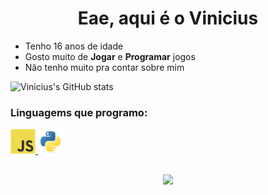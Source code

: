 <h1 align="center">Eae, aqui é o Vinicius</h1>

- Tenho 16 anos de idade
- Gosto muito de **Jogar** e **Programar** jogos
- Não tenho muito pra contar sobre mim

![Vinicius's GitHub stats](https://github-readme-stats.vercel.app/api?username=vinihipolito&theme=prussian&show_icons=true)

<h3 align="left">Linguagems que programo:</h3>
<p align="left"> <a href="https://developer.mozilla.org/en-US/docs/Web/JavaScript" target="_blank" rel="noreferrer"> <img src="https://raw.githubusercontent.com/devicons/devicon/master/icons/javascript/javascript-original.svg" alt="javascript" width="40" height="40"/> </a> <a href="https://www.python.org" target="_blank" rel="noreferrer"> <img src="https://raw.githubusercontent.com/devicons/devicon/master/icons/python/python-original.svg" alt="python" width="40" height="40"/> </a> </p>
  
##

<div align="center">
  <img src="https://images-wixmp-ed30a86b8c4ca887773594c2.wixmp.com/f/0a28c80e-ff6f-49cc-a64a-2104b63277fb/df5ng67-246a4fb9-a11b-47a2-919f-3c06ff141a9c.gif?token=eyJ0eXAiOiJKV1QiLCJhbGciOiJIUzI1NiJ9.eyJzdWIiOiJ1cm46YXBwOjdlMGQxODg5ODIyNjQzNzNhNWYwZDQxNWVhMGQyNmUwIiwiaXNzIjoidXJuOmFwcDo3ZTBkMTg4OTgyMjY0MzczYTVmMGQ0MTVlYTBkMjZlMCIsIm9iaiI6W1t7InBhdGgiOiJcL2ZcLzBhMjhjODBlLWZmNmYtNDljYy1hNjRhLTIxMDRiNjMyNzdmYlwvZGY1bmc2Ny0yNDZhNGZiOS1hMTFiLTQ3YTItOTE5Zi0zYzA2ZmYxNDFhOWMuZ2lmIn1dXSwiYXVkIjpbInVybjpzZXJ2aWNlOmZpbGUuZG93bmxvYWQiXX0.9NUgwkfhciRJS3ct-hg9MnZrpq8BRWFlXLAuoBKXavA" width="1000px">  
  
</div>
